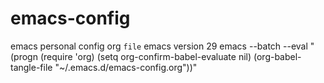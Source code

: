 # emacs-config
emacs personal config  org `file`
emacs version 29
emacs --batch --eval "(progn (require 'org) (setq org-confirm-babel-evaluate nil) (org-babel-tangle-file "~/.emacs.d/emacs-config.org"))"
